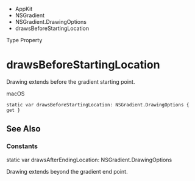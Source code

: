 

- AppKit
- NSGradient
- NSGradient.DrawingOptions
-  drawsBeforeStartingLocation 

Type Property

# drawsBeforeStartingLocation

Drawing extends before the gradient starting point.

macOS

``` source
static var drawsBeforeStartingLocation: NSGradient.DrawingOptions { get }
```

## See Also

### Constants

static var drawsAfterEndingLocation: NSGradient.DrawingOptions

Drawing extends beyond the gradient end point.

